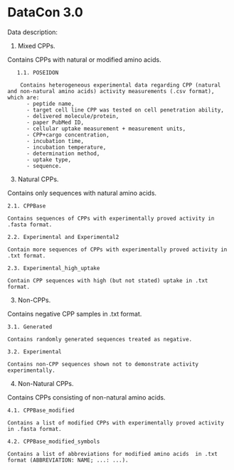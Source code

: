 # DataCon 3.0

Data description:

1. Mixed CPPs.
   
  Contains CPPs with natural or modified amino acids.

       1.1. POSEIDON

        Contains heterogeneous experimental data regarding CPP (natural and non-natural amino acids) activity measurements (.csv format), which are:
          - peptide name,
          - target cell line CPP was tested on cell penetration ability,
          - delivered molecule/protein,
          - paper PubMed ID,
          - cellular uptake measurement + measurement units,
          - CPP+cargo concentration,
          - incubation time,
          - incubation temperature,
          - determination method,
          - uptake type,
          - sequence.

3. Natural CPPs.
   
Contains only sequences with natural amino acids.

    2.1. CPPBase
   
    Contains sequences of CPPs with experimentally proved activity in .fasta format.

    2.2. Experimental and Experimental2
   
    Contain more sequences of CPPs with experimentally proved activity in .txt format.

    2.3. Experimental_high_uptake
   
    Contain CPP sequences with high (but not stated) uptake in .txt format.

3. Non-CPPs.
   
Contains negative CPP samples in .txt format.

    3.1. Generated
   
    Contains randomly generated sequences treated as negative.

    3.2. Experimental
   
    Contains non-CPP sequences shown not to demonstrate activity experimentally.

4. Non-Natural CPPs.
   
Contains CPPs consisting of non-natural amino acids.

    4.1. CPPBase_modified
   
    Contains a list of modified CPPs with experimentally proved activity in .fasta format.
   
    4.2. CPPBase_modified_symbols
   
    Contains a list of abbreviations for modified amino acids  in .txt format (ABBREVIATION: NAME; ...: ...).

